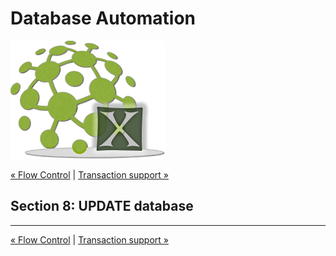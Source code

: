 # Database Automation

![logo](image/logo-x.png)

<div class="site-links site-links-header">
<a class="link-previous" href="Database-Automation-flowcontrol.html">&laquo; Flow Control</a> | 
<a class="link-next" href="Database-Automation-tranaction.html">Transaction support &raquo;</a>
</div>


## Section 8: UPDATE database


***

<div class="site-links site-links-footer">
<a class="link-previous" href="Database-Automation-flowcontrol.html">&laquo; Flow Control</a> | 
<a class="link-next" href="Database-Automation-tranaction.html">Transaction support &raquo;</a>
</div>
